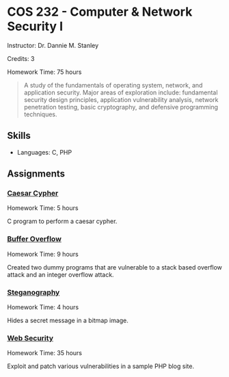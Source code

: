 # COS 232 - Computer & Network Security I 

<class redacted from public repo to protect from cheating>

Instructor: Dr. Dannie M. Stanley 

Credits: 3

Homework Time: 75 hours

> A study of the fundamentals of operating system, network, and application security. Major areas of exploration include: fundamental security design principles, application vulnerability analysis, network penetration testing, basic cryptography, and defensive programming techniques.

## Skills

- Languages: C, PHP

## Assignments

### [Caesar Cypher](./project/crypto/)

Homework Time: 5 hours

C program to perform a caesar cypher.

### [Buffer Overflow](./project/overflow)

Homework Time: 9 hours

Created two dummy programs that are vulnerable to a stack based overflow attack and an integer overflow attack.

### [Steganography](./project/steganography)

Homework Time: 4 hours

Hides a secret message in a bitmap image.

### [Web Security](./project/web/src/)

Homework Time: 35 hours

Exploit and patch various vulnerabilities in a sample PHP blog site.